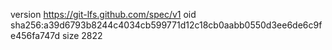 version https://git-lfs.github.com/spec/v1
oid sha256:a39d6793b8244c4034cb599771d12c18cb0aabb0550d3ee6de6c9fe456fa747d
size 2822
